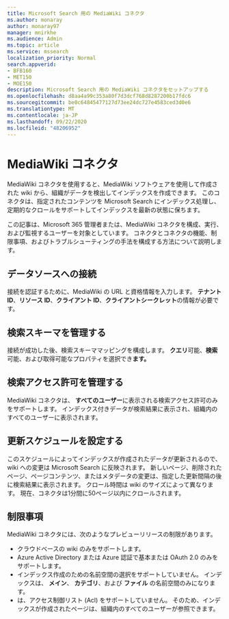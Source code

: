 ```yaml
---
title: Microsoft Search 用の MediaWiki コネクタ
ms.author: monaray
author: monaray97
manager: mnirkhe
ms.audience: Admin
ms.topic: article
ms.service: mssearch
localization_priority: Normal
search.appverid:
- BFB160
- MET150
- MOE150
description: Microsoft Search 用の MediaWiki コネクタをセットアップする
ms.openlocfilehash: d8aa4a99c353a80f7d3dcf768d8287200b17fdc6
ms.sourcegitcommit: be0c64845477127d73ee24dc727e4583ced3d0e6
ms.translationtype: MT
ms.contentlocale: ja-JP
ms.lasthandoff: 09/22/2020
ms.locfileid: "48206952"
---
```

# <a name="mediawiki-connector"></a>MediaWiki コネクタ

MediaWiki コネクタを使用すると、MediaWiki ソフトウェアを使用して作成された wiki から、組織がデータを検出してインデックスを作成できます。 このコネクタは、指定されたコンテンツを Microsoft Search にインデックス処理し、定期的なクロールをサポートしてインデックスを最新の状態に保ちます。

この記事は、Microsoft 365 管理者または、MediaWiki コネクタを構成、実行、および監視するユーザーを対象としています。 コネクタとコネクタの機能、制限事項、およびトラブルシューティングの手法を構成する方法について説明します。

## <a name="connect-to-a-data-source"></a>データソースへの接続

接続を認証するために、MediaWiki の URL と資格情報を入力します。 **テナント ID**、**リソース ID**、**クライアント ID**、**クライアントシークレット**の情報が必要です。

## <a name="manage-the-search-schema"></a>検索スキーマを管理する

接続が成功した後、検索スキーママッピングを構成します。 **クエリ**可能、**検索**可能、および取得可能なプロパティを選択でき**ます。**

## <a name="manage-search-permissions"></a>検索アクセス許可を管理する

MediaWiki コネクタは、 **すべてのユーザー**に表示される検索アクセス許可のみをサポートします。 インデックス付きデータが検索結果に表示され、組織内のすべてのユーザーに表示されます。

## <a name="set-the-refresh-schedule"></a>更新スケジュールを設定する

このスケジュールによってインデックスが作成されたデータが更新されるので、wiki への変更は Microsoft Search に反映されます。 新しいページ、削除されたページ、ページコンテンツ、またはメタデータの変更は、指定した更新間隔の後に検索結果に表示されます。 クロール時間は wiki のサイズによって異なります。 現在、コネクタは1分間に50ページ以内にクロールされます。

## <a name="limitations"></a>制限事項

MediaWiki コネクタには、次のようなプレビューリリースの制限があります。

* クラウドベースの wiki のみをサポートします。
* Azure Active Directory または Azure 認証で基本または OAuth 2.0 のみをサポートします。
* インデックス作成のための名前空間の選択をサポートしていません。 インデックスは、 **メイン**、 **カテゴリ**、および **ファイル** の名前空間のみになります。
* は、アクセス制御リスト (Acl) をサポートしていません。 そのため、インデックスが作成されたページは、組織内のすべてのユーザーが参照できます。
